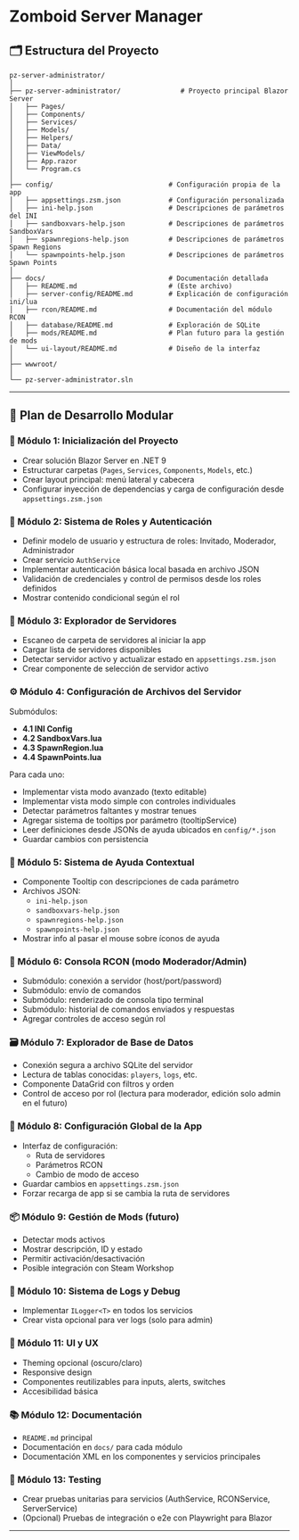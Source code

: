 # Zomboid Server Manager

## 🗂️ Estructura del Proyecto

```plaintext
pz-server-administrator/
│
├── pz-server-administrator/               # Proyecto principal Blazor Server
│   ├── Pages/
│   ├── Components/
│   ├── Services/
│   ├── Models/
│   ├── Helpers/
│   ├── Data/
│   ├── ViewModels/
│   ├── App.razor
│   └── Program.cs
│
├── config/                             # Configuración propia de la app
│   ├── appsettings.zsm.json            # Configuración personalizada
│   ├── ini-help.json                   # Descripciones de parámetros del INI
│   ├── sandboxvars-help.json           # Descripciones de parámetros SandboxVars
│   ├── spawnregions-help.json          # Descripciones de parámetros Spawn Regions
│   └── spawnpoints-help.json           # Descripciones de parámetros Spawn Points
│
├── docs/                               # Documentación detallada
│   ├── README.md                       # (Este archivo)
│   ├── server-config/README.md         # Explicación de configuración ini/lua
│   ├── rcon/README.md                  # Documentación del módulo RCON
│   ├── database/README.md              # Exploración de SQLite
│   ├── mods/README.md                  # Plan futuro para la gestión de mods
│   └── ui-layout/README.md             # Diseño de la interfaz
│
├── wwwroot/
│
└── pz-server-administrator.sln
```

---

## 📅 Plan de Desarrollo Modular

### 🔧 Módulo 1: Inicialización del Proyecto
- Crear solución Blazor Server en .NET 9
- Estructurar carpetas (`Pages`, `Services`, `Components`, `Models`, etc.)
- Crear layout principal: menú lateral y cabecera
- Configurar inyección de dependencias y carga de configuración desde `appsettings.zsm.json`

### 📁 Módulo 2: Sistema de Roles y Autenticación
- Definir modelo de usuario y estructura de roles: Invitado, Moderador, Administrador
- Crear servicio `AuthService`
- Implementar autenticación básica local basada en archivo JSON
- Validación de credenciales y control de permisos desde los roles definidos
- Mostrar contenido condicional según el rol

### 📂 Módulo 3: Explorador de Servidores
- Escaneo de carpeta de servidores al iniciar la app
- Cargar lista de servidores disponibles
- Detectar servidor activo y actualizar estado en `appsettings.zsm.json`
- Crear componente de selección de servidor activo

### ⚙️ Módulo 4: Configuración de Archivos del Servidor
Submódulos:
- **4.1 INI Config**
- **4.2 SandboxVars.lua**
- **4.3 SpawnRegion.lua**
- **4.4 SpawnPoints.lua**

Para cada uno:
- Implementar vista modo avanzado (texto editable)
- Implementar vista modo simple con controles individuales
- Detectar parámetros faltantes y mostrar tenues
- Agregar sistema de tooltips por parámetro (tooltipService)
- Leer definiciones desde JSONs de ayuda ubicados en `config/*.json`
- Guardar cambios con persistencia

### 🧠 Módulo 5: Sistema de Ayuda Contextual
- Componente Tooltip con descripciones de cada parámetro
- Archivos JSON:
  - `ini-help.json`
  - `sandboxvars-help.json`
  - `spawnregions-help.json`
  - `spawnpoints-help.json`
- Mostrar info al pasar el mouse sobre íconos de ayuda

### 🔌 Módulo 6: Consola RCON (modo Moderador/Admin)
- Submódulo: conexión a servidor (host/port/password)
- Submódulo: envío de comandos
- Submódulo: renderizado de consola tipo terminal
- Submódulo: historial de comandos enviados y respuestas
- Agregar controles de acceso según rol

### 🗃️ Módulo 7: Explorador de Base de Datos
- Conexión segura a archivo SQLite del servidor
- Lectura de tablas conocidas: `players`, `logs`, etc.
- Componente DataGrid con filtros y orden
- Control de acceso por rol (lectura para moderador, edición solo admin en el futuro)

### 🧰 Módulo 8: Configuración Global de la App
- Interfaz de configuración:
  - Ruta de servidores
  - Parámetros RCON
  - Cambio de modo de acceso
- Guardar cambios en `appsettings.zsm.json`
- Forzar recarga de app si se cambia la ruta de servidores

### 📦 Módulo 9: Gestión de Mods (futuro)
- Detectar mods activos
- Mostrar descripción, ID y estado
- Permitir activación/desactivación
- Posible integración con Steam Workshop

### 🧪 Módulo 10: Sistema de Logs y Debug
- Implementar `ILogger<T>` en todos los servicios
- Crear vista opcional para ver logs (solo para admin)

### 🧼 Módulo 11: UI y UX
- Theming opcional (oscuro/claro)
- Responsive design
- Componentes reutilizables para inputs, alerts, switches
- Accesibilidad básica

### 📚 Módulo 12: Documentación
- `README.md` principal
- Documentación en `docs/` para cada módulo
- Documentación XML en los componentes y servicios principales

### 🧪 Módulo 13: Testing
- Crear pruebas unitarias para servicios (AuthService, RCONService, ServerService)
- (Opcional) Pruebas de integración o e2e con Playwright para Blazor

---
